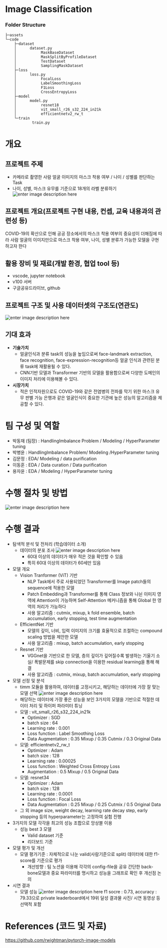 # Image Classification
### Folder Structure
```
├─assets
└─code
    ├─dataset
    │      dataset.py
	│			MaskBaseDataset
	│			MaskSplitByProfileDataset
	│			TestDataset
	│			SamplingMaskDataset
    ├─loss
    │      loss.py
	│			FocalLoss
	│			LabelSmoothingLoss
	│			F1Loss
	│			CrossEntropyLoss
    ├─model
    │      model.py
	│			resnet18
	│			vit_small_r26_s32_224_in21k
	│			efficientnetv2_rw_t
    └─train
            train.py
```
# 개요
## 프로젝트 주제
- 카메라로 촬영한 사람 얼굴 이미지의 마스크 착용 여부 / 나이 / 성별를 판단하는 Task
- 나이, 성별, 마스크 유무를 기준으로 18개의 라벨 분류하기
![enter image description here](https://github.com/boostcampaitech3/level1-image-classification-level1-recsys-07/blob/main/assets/1.png)
## 프로젝트 개요(프로젝트 구현 내용, 컨셉, 교육 내용과의 관련성 등)
COVID-19의 확산으로 인해 공공 장소에서의 마스크 착용 여부의 중요성이 더해짐에 따라 사람 얼굴의 이미지만으로 마스크 착용 여부, 나이, 성별 분류가 가능한 모델을 구현하고자 한다
## 활용 장비 및 재료(개발 환경, 협업 tool 등)
- vscode, jupyter notebook
- v100 서버
- 구글공유드라이브, github
## 프로젝트 구조 및 사용 데이터셋의 구조도(연관도)
![enter image description here](https://github.com/boostcampaitech3/level1-image-classification-level1-recsys-07/blob/main/assets/2.png)
## 기대 효과
- **기술가치**
	- 얼굴인식과 분류 task의 성능을 높임으로써 face-landmark extraction, face recognition, face-expression-recognition등 얼굴 인식과 관련된 분류 task에 재활용될 수 있다.
	- CNN기반 모델과 Transformer 기반의 모델을 활용함으로써 다양한 도메인의 이미지 처리에 이용해볼 수 있다.
- **시장가치**
	- 적은 인적자원으로도 COVID-19와 같은 전염병의 전파를 막기 위한 마스크 유무 판별 가능
	은행과 같은 얼굴인식이 중요한 기관에 높은 성능의 알고리즘을 제공할 수 있다.
# 팀 구성 및 역할
- 박동재 (팀장) : HandlingImbalance Problem / Modeling / HyperParameter tuning
- 박병윤 : HandlingImbalance Problem/ Modeling /HyperParameter tuning
- 김문정 :  EDA/ Modeling / data purification
- 이동훈 : EDA / Data curation /  Data purification
- 용자윤 : EDA / Modeling /  HyperParameter tuning
# 수행 절차 및 방법
![enter image description here](https://github.com/boostcampaitech3/level1-image-classification-level1-recsys-07/blob/main/assets/3.png)
# 수행 결과
- 탐색적 분석 및 전처리 (학습데이터 소개)
    - 데이터의 분포 조사
![enter image description here](https://github.com/boostcampaitech3/level1-image-classification-level1-recsys-07/blob/main/assets/image.png)
         - 60대 이상의 데이터가 매우 적은 것을 확인할 수 있음
         - 특히 60대 이상의 데이터가 60세만 있음
- 모델 개요
	- Vision Tranformer (ViT) 기반
		- NLP Task에서 주로 사용되었던 Transformer를 Image patch들의 sequence에 적용한 모델
		- Patch Embedding과 Transformer를 통해 Class 정보와 나뉜 이미지 영역에 Attention이 가능하며 Self-Attention 메커니즘을 통해 Global 한 영역의 처리가 가능하다
		- 사용 알고리즘 : cutmix, mixup, k fold ensemble, batch accumulation, early stopping, test time augmentation
	- EfficientNet 기반
		- 모델의 깊이, 너비, 입력 이미지의 크기를 효율적으로 조절하는 compound scaling 방법을 제안한 모델
		- 사용 알고리즘 : mixup, batch accumulation, early stopping
	- Resnet 기반
 		- VGGnet을 기반으로 한 모델, 층의 깊이가 깊어질수록 발생하는 기울기 소실/ 폭발문제를 skip connection을 이용한 residual learning을 통해 해결
		- 사용 알고리즘 : cutmix, mixup, batch accumulation, early stopping
- 모델 선정 및 분석
    - timm 모듈을 활용하여, 데이터를 고정시키고, 해당하는 데이터에 가장 잘 맞는 모델  선택
![enter image description here](https://github.com/boostcampaitech3/level1-image-classification-level1-recsys-07/blob/main/assets/7.png)
    - 해당하는 데이터에 가장 좋은 성능을 보인 3가지의 모델을 기반으로 적절한 데이터 처리 및 하이퍼 파라미터 튜닝
    - 모델 : vit_small_r26_s32_224_in21k
        - Optimizer : SGD
        - batch size : 64
        - Learning rate : 0.001
        - Loss function : Label Smoothing Loss
        - Data Augmentation : 0.35 Mixup / 0.35 Cutmix / 0.3 Original Data
    - 모델: efficientnetv2_rw_t
        - Optimizer : Adam
        - batch size : 128
        - Learning rate : 0.00025
        - Loss function : Weighted Cross Entropy Loss
        - Augmentation : 0.5 Mixup / 0.5 Original Data
    - 모델: resnet34
        - Optimizer : Adam
        - batch size : 128
        - Learning rate : 0.0001
        - Loss function : Focal Loss
        - Data Augmentation : 0.25 Mixup / 0.25 Cutmix / 0.5 Original Data
    - 그 외 image size, weight decay, learning rate decay step, early stopping 등의 hyperparameter는 고정하여 실험 진행
- 3가지의 모델 각각을 최고의 성능 조합으로 앙상블 이용
	- 성능 best 3 모델
		- Valid dataset 기준
		- 리더보드 기준
- 모델 평가 및 개선
	- 모델 평가기준 : 자체적으로 나눈 valid(사람기준으로 split) 데이터에 대한 f1-score를 기준으로 평가
		- 개선방향 : 팀 노션을 이용해 각각의 config-file을 공유 간단한 back-bone모델과 중요 파라미터를 명시하고 성능을 그래프로 확인 후 개선점 논의
- 시연 결과
    - 모델 성능
![enter image description here](https://github.com/boostcampaitech3/level1-image-classification-level1-recsys-07/blob/main/assets/8.png)
f1 socre : 0.73, accuracy : 79.33으로 private leaderboard에서 19위 달성
결과물 사진/ 시연 동영상 등 선택적 포함
# References (코드 및 자료)
https://github.com/rwightman/pytorch-image-models